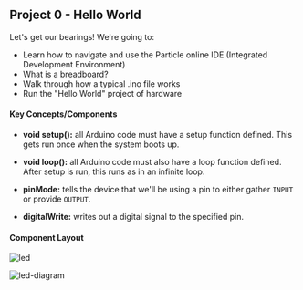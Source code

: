 ## Project 0 - Hello World

Let's get our bearings! We're going to:
- Learn how to navigate and use the Particle online IDE (Integrated Development Environment)
- What is a breadboard?
- Walk through how a typical .ino file works
- Run the "Hello World" project of hardware

#### Key Concepts/Components
- **void setup():** all Arduino code must have a setup function defined. This gets run once when the system boots up.

- **void loop():** all Arduino code must also have a loop function defined. After setup is run, this runs as in an infinite loop.

- **pinMode:** tells the device that we'll be using a pin to either gather `INPUT` or provide `OUTPUT`.

- **digitalWrite:** writes out a digital signal to the specified pin.

#### Component Layout

![led](https://cloud.githubusercontent.com/assets/1410181/23624063/9bd4cb2c-0261-11e7-8a43-f69d1d9d0b3a.png)

![led-diagram](https://cloud.githubusercontent.com/assets/1410181/23624186/1c91e07e-0262-11e7-88ef-f588a5d32463.png)
